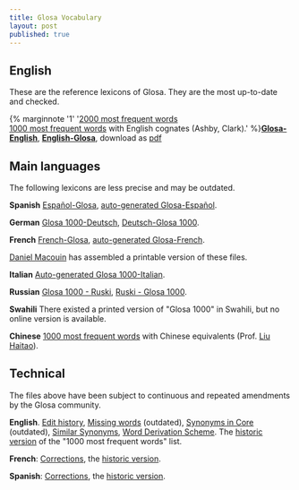 ```yaml
---
title: Glosa Vocabulary
layout: post
published: true
---
```



	

## English

These are the reference lexicons of Glosa. They are the most up-to-date and checked.

{% marginnote '1' '[2000 most frequent words](coglen)<br>[1000 most frequent words](centra) with English cognates (Ashby, Clark).' %}[**Glosa-English**](glen), [**English-Glosa**](engl), download as [pdf](gid.pdf)

## Main languages

The following lexicons are less precise and may be outdated.

**Spanish**	[Español-Glosa](esgl1k.htm), [auto-generated Glosa-Español](gl1kes.htm).

**German**	[Glosa 1000-Deutsch](gldt.htm), [Deutsch-Glosa 1000](dtgl.htm).

**French**	[French-Glosa](frgl1k.htm), [auto-generated Glosa-French](gl1kfr.htm).

[Daniel Macouin](http://danielmacouin.chez-alice.fr/) has assembled a printable version of these files.

**Italian**	[Auto-generated Glosa 1000-Italian](gmcoglit.htm).

**Russian**	[Glosa 1000 - Ruski](gl1kru.htm), [Ruski - Glosa 1000](rugl1k.htm).

**Swahili**	There existed a printed version of "Glosa 1000" in Swahili, but no online version is available.

**Chinese**	[1000 most frequent words](glch) with Chinese equivalents (Prof. [Liu Haitao](http://htliu.nease.net/glosa.html)).

## Technical

The files above have been subject to continuous and repeated amendments by the Glosa community.

**English**. [Edit history](gidhist.htm), [Missing words](gidmiss.htm) (outdated), [Synonyms in Core](cosyn.htm) (outdated), [Similar Synonyms](simsyn/simsyn.htm), [Word Derivation Scheme](gwds.htm). The [historic version](centrao.htm) of the "1000 most frequent words" list.

**French**:	[Corrections](frglcorr.htm), the [historic version](frgl1ko.htm).

**Spanish**: [Corrections](esglcorr.htm), the [historic version](esgl1ko.htm).
